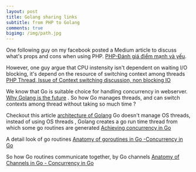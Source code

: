 ```yaml
---
layout: post
title: Golang sharing links
subtitle: from PHP to Golang
comments: true
bigimg: /img/path.jpg
---
```


One following guy on my facebook posted a Medium article to discuss what's props and cons when using PHP. 
[PHP-Đánh giá điểm mạnh và yếu](https://medium.com/@tuyendoan/php-%C4%91%C3%A1nh-gi%C3%A1-%C4%91i%E1%BB%83m-m%E1%BA%A1nh-%C4%91i%E1%BB%83m-y%E1%BA%BFu-62195403dd1b?fbclid=IwAR0TXlvJB34CpmGgDLwH3Qan7zO4NSq74s2NFAOmKKbSGE3p6N86cLjTFXI).

However, one guy argue that CPU instensity isn't dependent on waiting I/O blocking, it's depend on the resource of switching context among threads
[PHP Thread, Issue of Context switching discussion, non blocking IO](https://www.facebook.com/NghiaLeMinh/posts/10212990813876056?comment_id=10212994227281389&comment_tracking=%7B%22tn%22%3A%22R%22%7D)

We know that Go is suitable choice for handling concurrency in webserver. [Why Golang is the future](https://medium.com/@Sandra_Parker/why-golang-is-the-future-part-1-ed7dd4f419d) . So how Go manages threads, and can switch contexts among thread without taking so much time ? 

Checkout this article [architecture of Golang](https://medium.com/@Sandra_Parker/why-golang-is-the-future-part-1-ed7dd4f419d)
Go doesn't manage OS threads, instead of using OS threads , Golang  creates a go run time thread from which some go routines are generated [Achieving concurrency in Go](https://medium.com/rungo/achieving-concurrency-in-go-3f84cbf870ca)

A detail look of go routines [Anatomy of goroutines in Go -Concurrency in Go](https://medium.com/rungo/anatomy-of-goroutines-in-go-concurrency-in-go-a4cb9272ff88)

So how Go routines communicate together, by Go channels [Anatomy of Channels in Go - Concurrency in Go](https://medium.com/rungo/anatomy-of-channels-in-go-concurrency-in-go-1ec336086adb)
